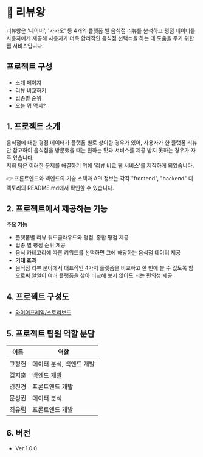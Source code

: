 # :crown: 리뷰왕

리뷰왕은 '네이버', '카카오' 등 4개의 플랫폼 별 음식점 리뷰를 분석하고 평점 데이터를 사용자에게 제공해 사용자가 더욱 합리적인 음식점 선택ㄷ을 하는 데 도움을 주기 위한 웹 서비스입니다.

## 프로젝트 구성

- 소개 페이지
- 리뷰 비교하기
- 업종별 순위
- 오늘 뭐 먹지?

## 1. 프로젝트 소개

음식점에 대한 평점 데이터가 플랫폼 별로 상이한 경우가 있어, 사용자가 한 플랫폼 리뷰만 참고하여 음식점을 방문했을 때는 원하는 맛과 서비스를 제공 받지 못하는 경우가 자주 있습니다.
<br>
저희 팀은 이러한 문제를 해결하기 위해 '리뷰 비교 웹 서비스'를 제작하게 되었습니다.

:point_right: 프론트엔드와 백엔드의 기술 스택과 API 정보는 각각 "frontend", "backend" 디렉토리의 README.md에서 확인할 수 있습니다.

## 2. 프로젝트에서 제공하는 기능

**주요 기능**

- 플랫폼별 리뷰 워드클라우드와 평점, 종합 평점 제공
- 업종 별 평점 순위 제공
- 음식 카테고리에 따른 키워드를 선택하면 그에 해당하는 음식점 데이터 제공
- **기대 효과**
- 음식점 리뷰 분야에서 대표적인 4가지 플랫폼을 비교하고 한 번에 볼 수 있도록 함으로써 일일이 여러 플랫폼을 찾아 비교해 보지 않아도 되는 편의성 제공

## 4. 프로젝트 구성도

- [와이어프레임/스토리보드](https://whimsical.com/2-TUMs2NZ3NRtUkx2cLyiJPw)

## 5. 프로젝트 팀원 역할 분담

| 이름   | 역할                     |
| ------ | ------------------------ |
| 고정현 | 데이터 분석, 백엔드 개발 |
| 김지훈 | 백엔드 개발              |
| 김진경 | 프론트엔드 개발          |
| 문성권 | 데이터 분석              |
| 최유림 | 프론트엔드 개발          |

## 6. 버전

- Ver 1.0.0
